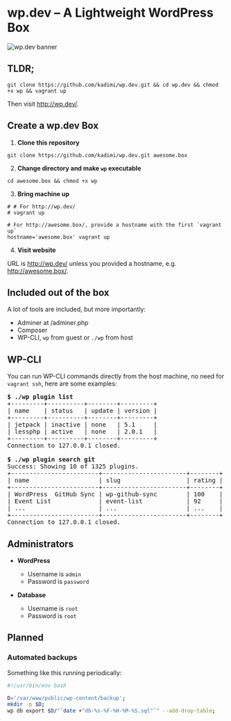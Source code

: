 # wp.dev – A Lightweight WordPress Box

![](https://cdn.rawgit.com/kadimi/wp.dev/master/banner.png "wp.dev banner")

## TLDR;

```shell
git clone https://github.com/kadimi/wp.dev.git && cd wp.dev && chmod +x wp && vagrant up
```
Then visit http://wp.dev/.

## Create a wp.dev Box

1. **Clone this repository**

  ```shell
  git clone https://github.com/kadimi/wp.dev.git awesome.box
  ```
2. **Change directory and make `wp` executable**

  ```shell
  cd awesome.box && chmod +x wp
  ```
3. **Bring machine up**

  ```shell
  # # For http://wp.dev/
  # vagrant up

  # For http://awesome.box/, provide a hostname with the first `vagrant up`
  hostname='awesome.box' vagrant up
  ```
4. **Visit website**

  URL is http://wp.dev/ unless you provided a hostname, e.g. http://awesome.box/.

## Included out of the box

A lot of tools are included, but more importantly:

- Adminer at /adminer.php
- Composer
- WP-CLI, `wp` from guest or `./wp` from host

## WP-CLI

You can run WP-CLI commands directly from the host machine, no need for `vagrant ssh`, here are some examples:

<pre>
<b>$ ./wp plugin list</b>
+---------+----------+--------+---------+
| name    | status   | update | version |
+---------+----------+--------+---------+
| jetpack | inactive | none   | 5.1     |
| lessphp | active   | none   | 2.0.1   |
+---------+----------+--------+---------+
Connection to 127.0.0.1 closed.

<b>$ ./wp plugin search git</b>
Success: Showing 10 of 1325 plugins.
+------------------------+-----------------------+--------+
| name                   | slug                  | rating |
+------------------------+-----------------------+--------+
| WordPress  GitHub Sync | wp-github-sync        | 100    |
| Event List             | event-list            | 92     |
| ...                    | ...                   | ...    |
+------------------------+-----------------------+--------+
Connection to 127.0.0.1 closed.
</pre>

## Administrators

- **WordPress**
  - Username is `admin`
  - Password is `password`
  
- **Database**
  - Username is `root`
  - Password is `root`

## Planned

### Automated backups

Something like this running periodically:

```bash
#!/usr/bin/env bash

D='/var/www/public/wp-content/backup';
mkdir -p $D;
wp db export $D/"`date +"db-%s-%F-%H-%M-%S.sql"`" --add-drop-table;
```
